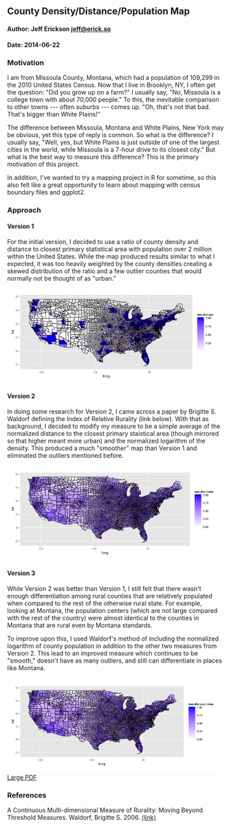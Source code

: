 ## County Density/Distance/Population Map

#### Author: Jeff Erickson <jeff@erick.so>
#### Date: 2014-06-22

### Motivation

I am from Missoula County, Montana, which had a population of 109,299 in the 2010 United States Census. Now that I live in Brooklyn, NY, I often get the question: "Did you grow up on a farm?" I usually say, "No, Missoula is a college town with about 70,000 people." To this, the inevitable comparison to other towns --- often suburbs --- comes up. "Oh, that's not that bad. That's bigger than White Plains!"

The difference between Missoula, Montana and White Plains, New York may be obvious, yet this type of reply is common. So what is the difference? I usually say, "Well, yes, but White Plains is just outside of one of the largest cities in the world, while Missoula is a 7-hour drive to its closest city." But what is the best way to measure this difference? This is the primary motivation of this project.

In addition, I've wanted to try a mapping project in R for sometime, so this also felt like a great opportunity to learn about mapping with census boundary files and ggplot2.

### Approach

#### Version 1

For the initial version, I decided to use a ratio of county density and distance to closest primary statistical area with population over 2 million within the United States. While the map produced results similar to what I expected, it was too heavily weighted by the county densities creating a skewed distribution of the ratio and a few outlier counties that would normally not be thought of as "urban."

![Version 1 of Map](https://github.com/jefferickson/county-dendist-map/blob/master/map_output/map.v1.png)

#### Version 2

In doing some research for Version 2, I came across a paper by Brigitte S. Waldorf defining the Index of Relative Rurality (link below). With that as background, I decided to modify my measure to be a simple average of the normalized distance to the closest primary staistical area (though mirrored so that higher meant more urban) and the normalized logarithm of the density. This produced a much "smoother" map than Version 1 and eliminated the outliers mentioned before.

![Version 2 of Map](https://github.com/jefferickson/county-dendist-map/blob/master/map_output/map.v2.png)

#### Version 3

While Version 2 was better than Version 1, I still felt that there wasn't enough differentiation among rural counties that are relatively populated when compared to the rest of the otherwise rural state. For example, looking at Montana, the population centers (which are not large compared with the rest of the country) were almost identical to the counties in Montana that are rural even by Montana standards.

To improve upon this, I used Waldorf's method of including the normalized logarithm of county population in addition to the other two measures from Version 2. This lead to an improved measure which continues to be "smooth," doesn't have as many outliers, and still can differentiate in places like Montana. 

![Version 3 of Map](https://github.com/jefferickson/county-dendist-map/blob/master/map_output/map.v3.png)  
[Large PDF](https://github.com/jefferickson/county-dendist-map/blog/master/map_output/map.v3.pdf)

### References

A Continuous Multi-dimensional Measure of Rurality: Moving Beyond Threshold Measures. Waldorf, Brigitte S. 2006. [(link)]( http://purl.umn.edu/21383)
